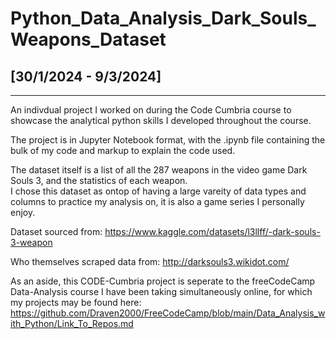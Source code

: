 # Python_Data_Analysis_Dark_Souls_Weapons_Dataset 
## [30/1/2024 - 9/3/2024]
---

An indivdual project I worked on during the Code Cumbria course to showcase the analytical python skills I developed throughout the course.

The project is in Jupyter Notebook format, with the .ipynb file containing the bulk of my code and markup to explain the code used.

The dataset itself is a list of all the 287 weapons in the video game Dark Souls 3, and the statistics of each weapon.<br>
I chose this dataset as ontop of having a large vareity of data types and columns to practice my analysis on, it is also a game series I personally enjoy.

Dataset sourced from:
https://www.kaggle.com/datasets/l3llff/-dark-souls-3-weapon

Who themselves scraped data from:
http://darksouls3.wikidot.com/

As an aside, this CODE-Cumbria project is seperate to the freeCodeCamp Data-Analysis course I have been taking simultaneously online, for which my projects may be found here:
https://github.com/Draven2000/FreeCodeCamp/blob/main/Data_Analysis_with_Python/Link_To_Repos.md
